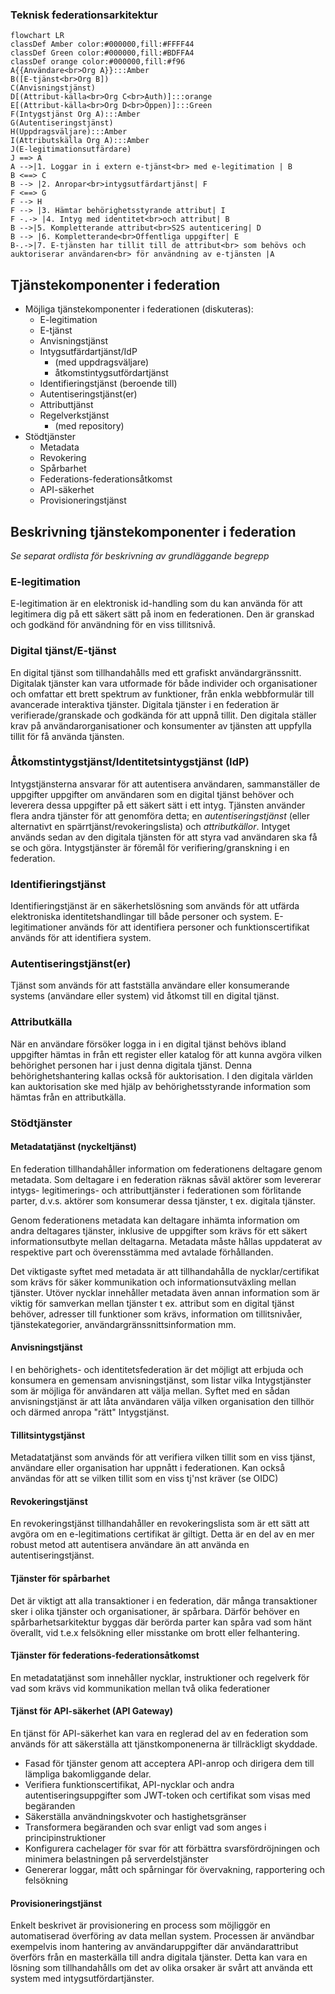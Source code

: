 ### Teknisk federationsarkitektur

```mermaid
flowchart LR
classDef Amber color:#000000,fill:#FFFF44
classDef Green color:#000000,fill:#BDFFA4
classDef orange color:#000000,fill:#f96
A{{Användare<br>Org A}}:::Amber
B([E-tjänst<br>Org B])
C(Anvisningstjänst)
D[(Attribut-källa<br>Org C<br>Auth)]:::orange
E[(Attribut-källa<br>Org D<br>Öppen)]:::Green
F(Intygstjänst Org A):::Amber
G(Autentiseringstjänst)
H(Uppdragsväljare):::Amber
I(Attributskälla Org A):::Amber
J(E-legitimationsutfärdare)
J ==> A
A -->|1. Loggar in i extern e-tjänst<br> med e-legitimation | B
B <==> C
B --> |2. Anropar<br>intygsutfärdartjänst| F
F <==> G
F --> H
F --> |3. Hämtar behörighetsstyrande attribut| I
F -.-> |4. Intyg med identitet<br>och attribut| B
B -->|5. Kompletterande attribut<br>S2S autenticering| D
B --> |6. Kompletterande<br>Offentliga uppgifter| E
B-.->|7. E-tjänsten har tillit till de attribut<br> som behövs och auktoriserar användaren<br> för användning av e-tjänsten |A
```
## Tjänstekomponenter i federation

- Möjliga tjänstekomponenter i federationen (diskuteras):
  - E-legitimation
  - E-tjänst
  - Anvisningstjänst
  - Intygsutfärdartjänst/IdP
    - (med uppdragsväljare)
    - åtkomstintygsutfördartjänst
  - Identifieringstjänst (beroende till)
  - Autentiseringstjänst(er)
  - Attributtjänst
  - Regelverkstjänst
    - (med repository)
- Stödtjänster
    - Metadata
    - Revokering
    - Spårbarhet
    - Federations-federationsåtkomst
    - API-säkerhet
    - Provisioneringstjänst

## Beskrivning tjänstekomponenter i federation

*Se separat ordlista för beskrivning av grundläggande begrepp*

### E-legitimation

E-legitimation är en elektronisk id-handling som du kan använda för att legitimera dig på ett säkert sätt på inom en federationen. Den är granskad och godkänd för användning för en viss tillitsnivå.

### Digital tjänst/E-tjänst

En digital tjänst som tillhandahålls med ett grafiskt användargränssnitt. Digitalak tjänster kan vara utformade för både individer och organisationer och omfattar ett brett spektrum av funktioner, från enkla webbformulär till avancerade interaktiva tjänster. Digitala tjänster i en federation är verifierade/granskade och godkända för att uppnå tillit. Den digitala ställer krav på användarorganisationer och konsumenter av tjänsten att uppfylla tillit för få använda tjänsten.

### Åtkomstintygstjänst/Identitetsintygstjänst (IdP)

Intygstjänsterna ansvarar för att autentisera användaren, sammanställer de uppgifter uppgifter om användaren som en digital tjänst behöver och leverera dessa uppgifter på ett säkert sätt i ett intyg. Tjänsten använder flera andra tjänster för att genomföra detta; en *autentiseringstjänst* (eller alternativt en spärrtjänst/revokeringslista) och *attributkällor*. Intyget används sedan av den digitala tjänsten för att styra vad användaren ska få se och göra. Intygstjänster är föremål för verifiering/granskning i en federation.

### Identifieringstjänst

Identifieringstjänst är en säkerhetslösning som används för att utfärda elektroniska identitetshandlingar till både personer och system. E-legitimationer används för att identifiera personer och  funktionscertifikat används för att identifiera system. 

### Autentiseringstjänst(er)

 Tjänst som används för att fastställa användare eller konsumerande systems (användare eller system) vid åtkomst till en digital tjänst.

### Attributkälla

När en användare försöker logga in i en digital tjänst behövs ibland uppgifter hämtas in från ett register eller katalog för att kunna avgöra vilken behörighet personen har i just denna digitala tjänst. Denna behörighetshantering kallas också för auktorisation. I den digitala världen kan auktorisation ske med hjälp av behörighetsstyrande information som hämtas från en attributkälla. 


### Stödtjänster

#### Metadatatjänst (nyckeltjänst)

En federation tillhandahåller information om federationens deltagare genom metadata. Som deltagare i en federation räknas såväl aktörer som levererar intygs- legitimerings- och attributtjänster i federationen som förlitande parter, d.v.s. aktörer som konsumerar dessa tjänster, t ex. digitala tjänster.

Genom federationens metadata kan deltagare inhämta information om andra deltagares tjänster, inklusive de uppgifter som krävs för ett säkert informationsutbyte mellan deltagarna. Metadata måste hållas uppdaterat av respektive part och överensstämma med avtalade förhållanden.

Det viktigaste syftet med metadata är att tillhandahålla de nycklar/certifikat som krävs för säker kommunikation och informationsutväxling mellan tjänster. Utöver nycklar innehåller metadata även annan information som är viktig för samverkan mellan tjänster t ex. attribut som en digital tjänst behöver, adresser till funktioner som krävs, information om tillitsnivåer, tjänstekategorier, användargränssnittsinformation mm.

#### Anvisningstjänst

I en behörighets- och identitetsfederation är det möjligt att erbjuda och konsumera en gemensam anvisningstjänst, som listar vilka Intygstjänster som är möjliga för användaren att välja mellan. Syftet med en sådan anvisningstjänst är att låta användaren välja vilken organisation den tillhör och därmed anropa "rätt" Intygstjänst.

#### Tillitsintygstjänst

Metadatatjänst som används för att verifiera vilken tillit som en viss tjänst, användare eller organisation har uppnått i federationen. Kan också användas för att se vilken tillit som en viss tj'nst kräver (se OIDC)

#### Revokeringstjänst

En revokeringstjänst tillhandahåller en revokeringslista som är ett sätt att avgöra om en e-legitimations certifikat är giltigt. Detta är en del av en mer robust metod att autentisera användare än att använda en autentiseringstjänst. 

#### Tjänster för spårbarhet

Det är viktigt att alla transaktioner i en federation, där många transaktioner sker i olika tjänster och organisationer, är spårbara. Därför behöver en spårbarhetsarkitektur byggas där berörda parter kan spåra vad som hänt överallt, vid t.e.x felsökning eller misstanke om brott eller felhantering.

#### Tjänster för federations-federationsåtkomst

En metadatatjänst som innehåller nycklar, instruktioner och regelverk för vad som krävs vid kommunikation mellan två olika federationer

#### Tjänst för API-säkerhet (API Gateway)

En tjänst för API-säkerhet kan vara en reglerad del av en federation som används för att säkerställa att tjänstkomponenerna är tillräckligt skyddade.
- Fasad för tjänster genom att acceptera API-anrop och dirigera dem till lämpliga bakomliggande delar.
- Verifiera funktionscertifikat, API-nycklar och andra autentiseringsuppgifter som JWT-token och certifikat som visas med begäranden
- Säkerställa användningskvoter och hastighetsgränser
- Transformera begäranden och svar enligt vad som anges i principinstruktioner
- Konfigurera cachelager för svar för att förbättra svarsfördröjningen och minimera belastningen på serverdelstjänster
- Genererar loggar, mått och spårningar för övervakning, rapportering och felsökning

#### Provisioneringstjänst

Enkelt beskrivet är provisionering en process som möjliggör en automatiserad överföring av data mellan system. Processen är användbar exempelvis inom hantering av användaruppgifter där användarattribut överförs från en masterkälla till andra digitala tjänster. Detta kan vara en lösning som tillhandahålls om det av olika orsaker är svårt att använda ett system med intygsutfördartjänster.

